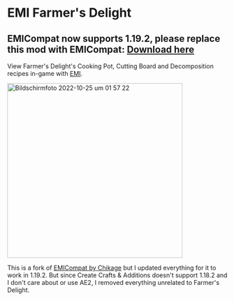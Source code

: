 # EMI Farmer's Delight

## EMICompat now supports 1.19.2, please replace this mod with EMICompat: [Download here](https://modrinth.com/mod/emicompat)

View Farmer's Delight's Cooking Pot, Cutting Board and Decomposition recipes in-game with [EMI](https://modrinth.com/mod/emi).

<img width="401" alt="Bildschirm­foto 2022-10-25 um 01 57 22" src="https://user-images.githubusercontent.com/20396367/197651904-b320f14b-7626-4975-8882-f5b0eadc1cb2.png">


This is a fork of [EMICompat by Chikage](https://modrinth.com/mod/emicompat) but I updated everything for it to work in 1.19.2. But since Create Crafts & Additions doesn't support 1.18.2 and I don't care about or use AE2, I removed everything unrelated to Farmer's Delight.
